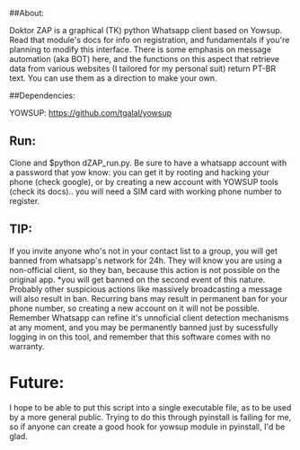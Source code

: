 ##About:

 Doktor ZAP is a graphical (TK) python Whatsapp client based on Yowsup. Read that module's docs for info on registration, and fundamentals if you're planning to modify this interface. There is some emphasis on message automation (aka BOT) here, and the functions on this aspect that retrieve data from various websites (I tailored for my personal suit) return PT-BR text. You can use them as a direction to make your own.

##Dependencies:

YOWSUP:  https://github.com/tgalal/yowsup

## Run:

Clone and $python dZAP_run.py. Be sure to have a whatsapp account with a password that yow know: you can get it by rooting and hacking your phone (check google), or by creating a new account with YOWSUP tools (check its docs).. you will need a SIM card with working phone number to register.


## TIP:

 If you invite anyone who's not in your contact list to a group, you will get banned from whatsapp's network for 24h. They will know you are using a non-official client, so they ban, because this action is not possible on the original app. *you will get banned on the second event of this nature.
 Probably other suspicious actions like massively broadcasting a message will also result in ban.
 Recurring bans may result in permanent ban for your phone number, so creating a new account on it will not be possible.
 Remember Whatsapp can refine it's unnoficial client detection mechanisms at any moment, and you may be permanently banned just by sucessfully logging in on this tool, and remember that this software comes with no warranty.

# Future:
 I hope to be able to put this script into a single executable file, as to be used by a more general public. Trying to do this through pyinstall is failing for me, so if anyone can create a good hook for yowsup module in pyinstall, I'd be glad.
